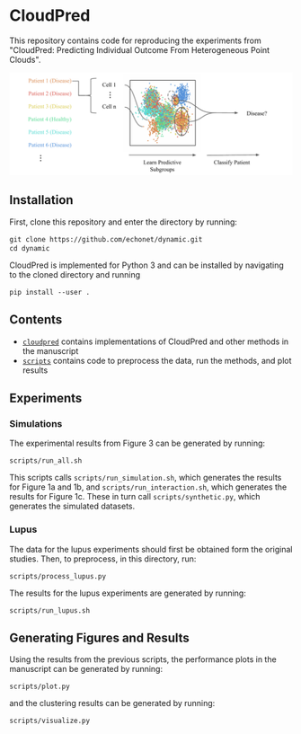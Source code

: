 CloudPred
=========

This repository contains code for reproducing the experiments from "CloudPred: Predicting Individual Outcome From Heterogeneous Point Clouds".

![](figures/cloudpred.png)

Installation
------------

First, clone this repository and enter the directory by running:

    git clone https://github.com/echonet/dynamic.git
    cd dynamic

CloudPred is implemented for Python 3 and can be installed by navigating to the cloned directory and running

    pip install --user .

Contents
--------

- [`cloudpred`](cloudpred) contains implementations of CloudPred and other methods in the manuscript
- [`scripts`](scripts) contains code to preprocess the data, run the methods, and plot results


Experiments
-----------

### Simulations
The experimental results from Figure 3 can be generated by running:
```
scripts/run_all.sh
```

This scripts calls `scripts/run_simulation.sh`, which generates the results for Figure 1a and 1b, and `scripts/run_interaction.sh`, which generates the results for Figure 1c.
These in turn call `scripts/synthetic.py`, which generates the simulated datasets.

### Lupus

The data for the lupus experiments should first be obtained form the original studies.
Then, to preprocess, in this directory, run:
```
scripts/process_lupus.py
```

The results for the lupus experiments are generated by running:
```
scripts/run_lupus.sh
```

Generating Figures and Results
------------------------------
Using the results from the previous scripts, the performance plots in the manuscript can be generated by running:
```
scripts/plot.py
```
and the clustering results can be generated by running:
```
scripts/visualize.py
```
